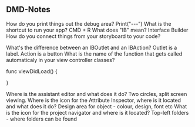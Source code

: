## DMD-Notes
How do you print things out the debug area?
Print("---")
What is the shortcut to run your app?
CMD + R
What does "IB" mean?
Interface Builder
How do you connect things from your storyboard to your code?

What's the difference between an IBOutlet and an IBAction?
Outlet is a label. Action is a button
What is the name of the function that gets called automaticaly in your view controller classes?

func viewDidLoad() {

}

Where is the assistant editor and what does it do?
Two circles, split screen viewing.
Where is the icon for the Attribute Inspector, where is it located and what does it do?
Design area for object - colour, design, font etc
What is the icon for the project navigator and where is it located?
Top-left folders - where folders can be found
